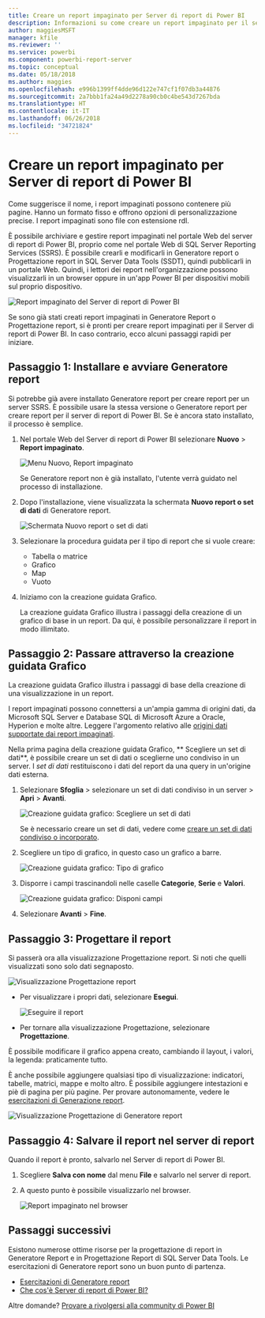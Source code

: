 ```yaml
---
title: Creare un report impaginato per Server di report di Power BI
description: Informazioni su come creare un report impaginato per il server di report di Power BI in pochi semplici passi.
author: maggiesMSFT
manager: kfile
ms.reviewer: ''
ms.service: powerbi
ms.component: powerbi-report-server
ms.topic: conceptual
ms.date: 05/18/2018
ms.author: maggies
ms.openlocfilehash: e996b1399ff4dde96d122e747cf1f07db3a44876
ms.sourcegitcommit: 2a7bbb1fa24a49d2278a90cb0c4be543d7267bda
ms.translationtype: HT
ms.contentlocale: it-IT
ms.lasthandoff: 06/26/2018
ms.locfileid: "34721824"
---
```

# <a name="create-a-paginated-report-for-power-bi-report-server"></a>Creare un report impaginato per Server di report di Power BI
Come suggerisce il nome, i report impaginati possono contenere più pagine. Hanno un formato fisso e offrono opzioni di personalizzazione precise. I report impaginati sono file con estensione rdl.

È possibile archiviare e gestire report impaginati nel portale Web del server di report di Power BI, proprio come nel portale Web di SQL Server Reporting Services (SSRS). È possibile crearli e modificarli in Generatore report o Progettazione report in SQL Server Data Tools (SSDT), quindi pubblicarli in un portale Web. Quindi, i lettori dei report nell'organizzazione possono visualizzarli in un browser oppure in un'app Power BI per dispositivi mobili sul proprio dispositivo.

![Report impaginato del Server di report di Power BI](media/quickstart-create-paginated-report/reportserver-paginated-report.png)

Se sono già stati creati report impaginati in Generatore Report o Progettazione report, si è pronti per creare report impaginati per il Server di report di Power BI. In caso contrario, ecco alcuni passaggi rapidi per iniziare.

## <a name="step-1-install-and-start-report-builder"></a>Passaggio 1: Installare e avviare Generatore report
Si potrebbe già avere installato Generatore report per creare report per un server SSRS. È possibile usare la stessa versione o Generatore report per creare report per il server di report di Power BI. Se è ancora stato installato, il processo è semplice.

1. Nel portale Web del Server di report di Power BI selezionare **Nuovo** > **Report impaginato**.
   
    ![Menu Nuovo, Report impaginato](media/quickstart-create-paginated-report/reportserver-new-paginated-report-menu.png)
   
    Se Generatore report non è già installato, l'utente verrà guidato nel processo di installazione.
2. Dopo l'installazione, viene visualizzata la schermata **Nuovo report o set di dati** di Generatore report.
   
    ![Schermata Nuovo report o set di dati](media/quickstart-create-paginated-report/reportserver-paginated-new-report-screen.png)
3. Selezionare la procedura guidata per il tipo di report che si vuole creare:
   
   * Tabella o matrice
   * Grafico
   * Map
   * Vuoto
4. Iniziamo con la creazione guidata Grafico.
   
    La creazione guidata Grafico illustra i passaggi della creazione di un grafico di base in un report. Da qui, è possibile personalizzare il report in modo illimitato.

## <a name="step-2-go-through-the-chart-wizard"></a>Passaggio 2: Passare attraverso la creazione guidata Grafico
La creazione guidata Grafico illustra i passaggi di base della creazione di una visualizzazione in un report.

I report impaginati possono connettersi a un'ampia gamma di origini dati, da Microsoft SQL Server e Database SQL di Microsoft Azure a Oracle, Hyperion e molte altre. Leggere l'argomento relativo alle [origini dati supportate dai report impaginati](connect-data-sources.md).

Nella prima pagina della creazione guidata Grafico, **	Scegliere un set di dati**, è possibile creare un set di dati o sceglierne uno condiviso in un server. I *set di dati* restituiscono i dati del report da una query in un'origine dati esterna.

1. Selezionare **Sfoglia** > selezionare un set di dati condiviso in un server > **Apri** > **Avanti**.
   
    ![Creazione guidata grafico: Scegliere un set di dati](media/quickstart-create-paginated-report/reportserver-paginated-choose-dataset.png)
   
     Se è necessario creare un set di dati, vedere come [creare un set di dati condiviso o incorporato](https://docs.microsoft.com/sql/reporting-services/report-data/create-a-shared-dataset-or-embedded-dataset-report-builder-and-ssrs).
2. Scegliere un tipo di grafico, in questo caso un grafico a barre.
   
    ![Creazione guidata grafico: Tipo di grafico](media/quickstart-create-paginated-report/reportserver-paginated-choose-chart-type.png)
3. Disporre i campi trascinandoli nelle caselle **Categorie**, **Serie** e **Valori**.
   
    ![Creazione guidata grafico: Disponi campi](media/quickstart-create-paginated-report/reportserver-paginated-arrange-fields.png)
4. Selezionare **Avanti** > **Fine**.

## <a name="step-3-design-your-report"></a>Passaggio 3: Progettare il report
Si passerà ora alla visualizzazione Progettazione report. Si noti che quelli visualizzati sono solo dati segnaposto.

![Visualizzazione Progettazione report](media/quickstart-create-paginated-report/reportserver-paginated-preview-report.png)

* Per visualizzare i propri dati, selezionare **Esegui**.
  
     ![Eseguire il report](media/quickstart-create-paginated-report/reportserver-paginated-run-report.png)
* Per tornare alla visualizzazione Progettazione, selezionare **Progettazione**.

È possibile modificare il grafico appena creato, cambiando il layout, i valori, la legenda: praticamente tutto.

È anche possibile aggiungere qualsiasi tipo di visualizzazione: indicatori, tabelle, matrici, mappe e molto altro. È possibile aggiungere intestazioni e piè di pagina per più pagine. Per provare autonomamente, vedere le [esercitazioni di Generazione report](https://docs.microsoft.com/sql/reporting-services/report-builder-tutorials).

![Visualizzazione Progettazione di Generatore report](media/quickstart-create-paginated-report/reportserver-paginated-finished-design-report.png)

## <a name="step-4-save-your-report-to-the-report-server"></a>Passaggio 4: Salvare il report nel server di report
Quando il report è pronto, salvarlo nel Server di report di Power BI.

1. Scegliere **Salva con nome** dal menu **File** e salvarlo nel server di report. 
2. A questo punto è possibile visualizzarlo nel browser.
   
    ![Report impaginato nel browser](media/quickstart-create-paginated-report/reportserver-paginated-report.png)

## <a name="next-steps"></a>Passaggi successivi
Esistono numerose ottime risorse per la progettazione di report in Generatore Report e in Progettazione Report di SQL Server Data Tools. Le esercitazioni di Generatore report sono un buon punto di partenza.

* [Esercitazioni di Generatore report](https://docs.microsoft.com/sql/reporting-services/report-builder-tutorials)
* [Che cos'è Server di report di Power BI?](get-started.md)  

Altre domande? [Provare a rivolgersi alla community di Power BI](https://community.powerbi.com/)

